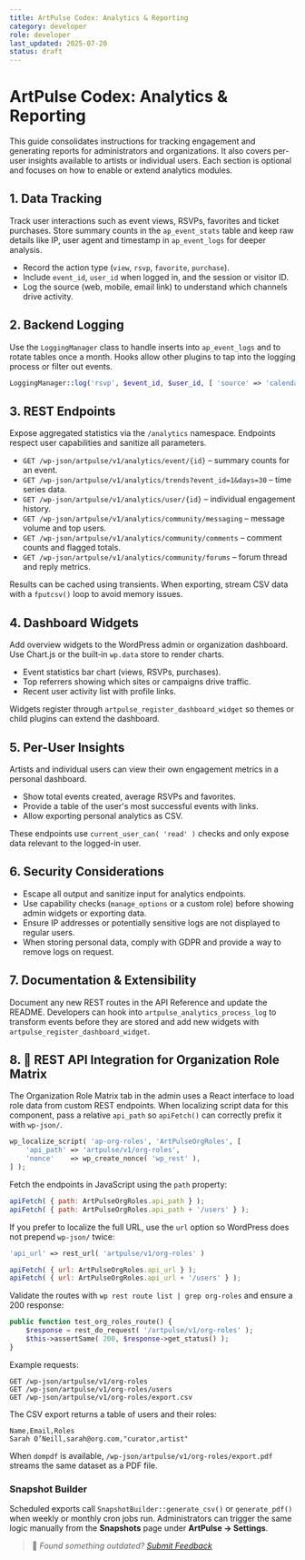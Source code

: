 ```yaml
---
title: ArtPulse Codex: Analytics & Reporting
category: developer
role: developer
last_updated: 2025-07-20
status: draft
---
```

# ArtPulse Codex: Analytics & Reporting

This guide consolidates instructions for tracking engagement and generating reports for administrators and organizations. It also covers per-user insights available to artists or individual users. Each section is optional and focuses on how to enable or extend analytics modules.

## 1. Data Tracking

Track user interactions such as event views, RSVPs, favorites and ticket purchases. Store summary counts in the `ap_event_stats` table and keep raw details like IP, user agent and timestamp in `ap_event_logs` for deeper analysis.

- Record the action type (`view`, `rsvp`, `favorite`, `purchase`).
- Include `event_id`, `user_id` when logged in, and the session or visitor ID.
- Log the source (web, mobile, email link) to understand which channels drive activity.

## 2. Backend Logging

Use the `LoggingManager` class to handle inserts into `ap_event_logs` and to rotate tables once a month. Hooks allow other plugins to tap into the logging process or filter out events.

```php
LoggingManager::log('rsvp', $event_id, $user_id, [ 'source' => 'calendar' ]);
```

## 3. REST Endpoints

Expose aggregated statistics via the `/analytics` namespace. Endpoints respect user capabilities and sanitize all parameters.

- `GET /wp-json/artpulse/v1/analytics/event/{id}` – summary counts for an event.
- `GET /wp-json/artpulse/v1/analytics/trends?event_id=1&days=30` – time series data.
- `GET /wp-json/artpulse/v1/analytics/user/{id}` – individual engagement history.
- `GET /wp-json/artpulse/v1/analytics/community/messaging` – message volume and top users.
- `GET /wp-json/artpulse/v1/analytics/community/comments` – comment counts and flagged totals.
- `GET /wp-json/artpulse/v1/analytics/community/forums` – forum thread and reply metrics.

Results can be cached using transients. When exporting, stream CSV data with a `fputcsv()` loop to avoid memory issues.

## 4. Dashboard Widgets

Add overview widgets to the WordPress admin or organization dashboard. Use Chart.js or the built‑in `wp.data` store to render charts.

- Event statistics bar chart (views, RSVPs, purchases).
- Top referrers showing which sites or campaigns drive traffic.
- Recent user activity list with profile links.

Widgets register through `artpulse_register_dashboard_widget` so themes or child plugins can extend the dashboard.

## 5. Per-User Insights

Artists and individual users can view their own engagement metrics in a personal dashboard.

- Show total events created, average RSVPs and favorites.
- Provide a table of the user's most successful events with links.
- Allow exporting personal analytics as CSV.

These endpoints use `current_user_can( 'read' )` checks and only expose data relevant to the logged-in user.

## 6. Security Considerations

- Escape all output and sanitize input for analytics endpoints.
- Use capability checks (`manage_options` or a custom role) before showing admin widgets or exporting data.
- Ensure IP addresses or potentially sensitive logs are not displayed to regular users.
- When storing personal data, comply with GDPR and provide a way to remove logs on request.

## 7. Documentation & Extensibility

Document any new REST routes in the API Reference and update the README. Developers can hook into `artpulse_analytics_process_log` to transform events before they are stored and add new widgets with `artpulse_register_dashboard_widget`.


## 8. 🔧 REST API Integration for Organization Role Matrix

The Organization Role Matrix tab in the admin uses a React interface to load role data from custom REST endpoints. When localizing script data for this component, pass a relative `api_path` so `apiFetch()` can correctly prefix it with `wp-json/`.

```php
wp_localize_script( 'ap-org-roles', 'ArtPulseOrgRoles', [
    'api_path' => 'artpulse/v1/org-roles',
    'nonce'    => wp_create_nonce( 'wp_rest' ),
] );
```

Fetch the endpoints in JavaScript using the `path` property:

```js
apiFetch( { path: ArtPulseOrgRoles.api_path } );
apiFetch( { path: ArtPulseOrgRoles.api_path + '/users' } );
```

If you prefer to localize the full URL, use the `url` option so WordPress does not prepend `wp-json/` twice:

```php
'api_url' => rest_url( 'artpulse/v1/org-roles' )
```

```js
apiFetch( { url: ArtPulseOrgRoles.api_url } );
apiFetch( { url: ArtPulseOrgRoles.api_url + '/users' } );
```

Validate the routes with `wp rest route list | grep org-roles` and ensure a 200 response:

```php
public function test_org_roles_route() {
    $response = rest_do_request( '/artpulse/v1/org-roles' );
    $this->assertSame( 200, $response->get_status() );
}
```

Example requests:

```
GET /wp-json/artpulse/v1/org-roles
GET /wp-json/artpulse/v1/org-roles/users
GET /wp-json/artpulse/v1/org-roles/export.csv
```

The CSV export returns a table of users and their roles:

```
Name,Email,Roles
Sarah O’Neill,sarah@org.com,"curator,artist"
```

When `dompdf` is available, `/wp-json/artpulse/v1/org-roles/export.pdf` streams
the same dataset as a PDF file.

### Snapshot Builder

Scheduled exports call `SnapshotBuilder::generate_csv()` or `generate_pdf()`
when weekly or monthly cron jobs run. Administrators can trigger the same logic
manually from the **Snapshots** page under **ArtPulse → Settings**.

> 💬 *Found something outdated? [Submit Feedback](../../feedback.md)*

